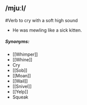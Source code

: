 ## /mjuːl/  
#Verb 
to cry with a soft high sound

- He was mewling like a sick kitten.

##### Synonyms:
- [[Whimper]]
- [[Whine]]
- Cry
- [[Sob]]
- [[Moan]]
- [[Wail]]
- [[Snivel]]
- [[Yelp]]
- Squeak